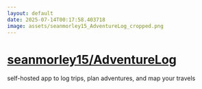 ```yaml
---
layout: default
date: 2025-07-14T00:17:58.403718
image: assets/seanmorley15_AdventureLog_cropped.png
---
```


# [seanmorley15/AdventureLog](https://github.com/seanmorley15/AdventureLog)

self-hosted app to log trips, plan adventures, and map your travels
